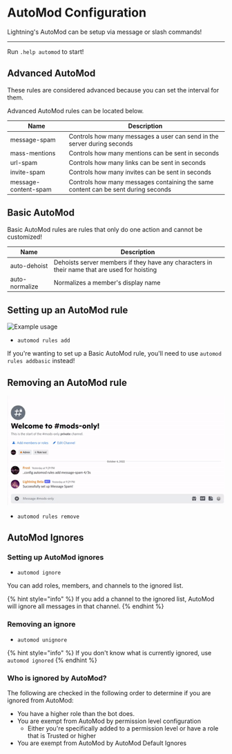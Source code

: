 # AutoMod Configuration

Lightning's AutoMod can be setup via message or slash commands!

---

Run `.help automod` to start!

## Advanced AutoMod

These rules are considered advanced because you can set the interval for them.

Advanced AutoMod rules can be located below. 

| Name | Description |
| ---- | ----------- |
| message-spam | Controls how many messages a user can send in the server during <x> seconds |
| mass-mentions | Controls how many mentions can be sent in <x> seconds |
| url-spam | Controls how many links can be sent in <x> seconds |
| invite-spam | Controls how many invites can be sent in <x> seconds |
| message-content-spam | Controls how many messages containing the same content can be sent during <x> seconds |


## Basic AutoMod

Basic AutoMod rules are rules that only do one action and cannot be customized!

| Name | Description |
| ---- | ----------- |
| auto-dehoist | Dehoists server members if they have any characters in their name that are used for hoisting |
| auto-normalize | Normalizes a member's display name |


## Setting up an AutoMod rule

![Example usage](../assets/rules_add.gif)

- `automod rules add`

If you're wanting to set up a Basic AutoMod rule, you'll need to use `automod rules addbasic` instead!

## Removing an AutoMod rule

![Example usage](../assets/rules_remove.gif)

- `automod rules remove`

## AutoMod Ignores

### Setting up AutoMod ignores

- `automod ignore`

You can add roles, members, and channels to the ignored list.

{% hint style="info" %}
If you add a channel to the ignored list, AutoMod will ignore all messages in that channel.
{% endhint %}

### Removing an ignore

- `automod unignore`

{% hint style="info" %}
If you don't know what is currently ignored, use `automod ignored`
{% endhint %}

### Who is ignored by AutoMod?

The following are checked in the following order to determine if you are ignored from AutoMod:

- You have a higher role than the bot does.
- You are exempt from AutoMod by permission level configuration
    - Either you're specifically added to a permission level or have a role that is Trusted or higher
- You are exempt from AutoMod by AutoMod Default Ignores


